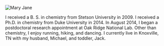 ![Mary Jane](maryjane.jpg)

I received a B. S. in chemistry from Stetson University in 2009.
I received a Ph.D. in chemistry from Duke University in 2014.
In August 2014, I began a postdoctoral research appointment at Oak Ridge National Lab.
Other than chemistry, I enjoy running, hiking, and dancing.
I currently live in Knoxville, TN with my husband, Michael, and toddler, Jack.
